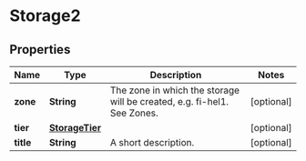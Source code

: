 
# Storage2

## Properties
Name | Type | Description | Notes
------------ | ------------- | ------------- | -------------
**zone** | **String** | The zone in which the storage will be created, e.g. fi-hel1. See Zones. |  [optional]
**tier** | [**StorageTier**](StorageTier.md) |  |  [optional]
**title** | **String** | A short description. |  [optional]



